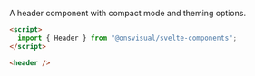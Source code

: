 A header component with compact mode and theming options.

```html
<script>
  import { Header } from "@onsvisual/svelte-components";
</script>

<header />
```
